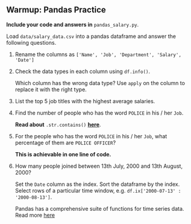 ## Warmup: Pandas Practice

**Include your code and answers in** `pandas_salary.py`.

Load `data/salary_data.csv` into a pandas dataframe and answer the following
questions.

1. Rename the columns as `['Name', 'Job', 'Department', 'Salary', 'Date']`

2. Check the data types in each column using `df.info()`.

   Which column has the wrong data type? Use `apply` on the column
   to replace it with the right type.

3. List the top 5 job titles with the highest average salaries.

4. Find the number of people who has the word `POLICE` in his / her
   `Job`.

   **Read about** `.str.contains()` [**here**](http://stackoverflow.com/questions/11350770/pandas-dataframe-select-by-partial-string).

5. For the people who has the word `POLICE` in his / her `Job`,
   what percentage of them are `POLICE OFFICER`?

   **This is achievable in one line of code.**

6. How many people joined between 13th July, 2000 and 13th August, 2000?

   Set the `Date` column as the index. Sort the dataframe by the index.
   Select rows of a particular time window,
   e.g. `df.ix['2000-07-13' : '2000-08-13']`.

   Pandas has a comprehensive suite of functions for time series data. Read
   more [here](http://nbviewer.ipython.org/github/changhiskhan/talks/blob/master/pydata2012/pandas_timeseries.ipynb)


